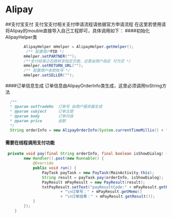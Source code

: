 # Alipay
##支付宝支付
支付宝支付相关支付申请流程请依据官方申请流程
在这里若使用请将Alipay的mouble直接导入自己工程即可，具体调用如下：
####初始化AlipayHelper类
```java
        AlipayHelper mHelper = AlipayHelper.getHelper();
         /** 配置商户PID */
        mHelper.setPARTNER("");
        /**支付结束之后跳转至指定页面，这里由商户指定 可为空 */
        mHelper.setRETURN_URL("");
        /** 配置商户收款账号 */
        mHelper.setSELLER("");
```
####订单信息生成
 订单信息由AlipayOrderInfo类生成，这里必须调用toString方法
```java
  /**
  * @param outTradeNo  订单号 由商户服务器生成
  * @param subject     订单主题
  * @param body        订单内容
  * @param price       金额
  */
  String orderInfo = new AlipayOrderInfo(System.currentTimeMillis() + "" ,"好商品" ,"欢迎购买我公司的商品" ,"0.01").toString();
```
#### 需要在线程调用支付功能
```java
 private void pay(final String orderInfo, final boolean isShowDialog) {
        new Handler().post(new Runnable() {
            @Override
            public void run() {
                PayTask payTask = new PayTask(MainActivity.this);
                String result = payTask.pay(orderInfo, isShowDialog);
                PayResult mPayResult = new PayResult(result);
                txtPayResult.setText("payResultCode:" + mPayResult.getResultStatus()
                        + "\n订单号：" + mPayResult.getMemo()
                        + "\n订单结果：" + mPayResult.getResult());
            }
        });
    }
```
